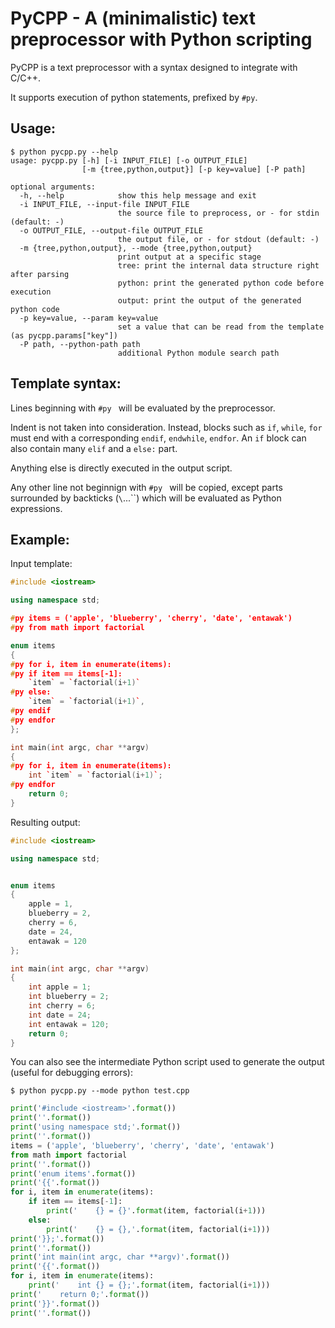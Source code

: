 # PyCPP - A (minimalistic) text preprocessor with Python scripting

PyCPP is a text preprocessor with a syntax designed to integrate with C/C++.

It supports execution of python statements, prefixed by `#py`.

## Usage:

```text
$ python pycpp.py --help
usage: pycpp.py [-h] [-i INPUT_FILE] [-o OUTPUT_FILE]
                [-m {tree,python,output}] [-p key=value] [-P path]

optional arguments:
  -h, --help            show this help message and exit
  -i INPUT_FILE, --input-file INPUT_FILE
                        the source file to preprocess, or - for stdin (default: -)
  -o OUTPUT_FILE, --output-file OUTPUT_FILE
                        the output file, or - for stdout (default: -)
  -m {tree,python,output}, --mode {tree,python,output}
                        print output at a specific stage
                        tree: print the internal data structure right after parsing
                        python: print the generated python code before execution
                        output: print the output of the generated python code
  -p key=value, --param key=value
                        set a value that can be read from the template (as pycpp.params["key"])
  -P path, --python-path path
                        additional Python module search path
```

## Template syntax:

Lines beginning with `#py ` will be evaluated by the preprocessor.

Indent is not taken into consideration. Instead, blocks such as `if`, `while`, `for` must end with a corresponding `endif`, `endwhile`, `endfor`. An `if` block can also contain many `elif` and a `else:` part.

Anything else is directly executed in the output script.

Any other line not beginnign with `#py ` will be copied, except parts surrounded by backticks (`\`...\``) which will be evaluated as Python expressions.

## Example:

Input template:

```C++
#include <iostream>

using namespace std;

#py items = ('apple', 'blueberry', 'cherry', 'date', 'entawak')
#py from math import factorial

enum items
{
#py for i, item in enumerate(items):
#py if item == items[-1]:
    `item` = `factorial(i+1)`
#py else:
    `item` = `factorial(i+1)`,
#py endif
#py endfor
};

int main(int argc, char **argv)
{
#py for i, item in enumerate(items):
    int `item` = `factorial(i+1)`;
#py endfor
    return 0;
}
```

Resulting output:

```C++
#include <iostream>

using namespace std;


enum items
{
    apple = 1,
    blueberry = 2,
    cherry = 6,
    date = 24,
    entawak = 120
};

int main(int argc, char **argv)
{
    int apple = 1;
    int blueberry = 2;
    int cherry = 6;
    int date = 24;
    int entawak = 120;
    return 0;
}
```

You can also see the intermediate Python script used to generate the output (useful for debugging errors):

```text
$ python pycpp.py --mode python test.cpp
```
```Python
print('#include <iostream>'.format())
print(''.format())
print('using namespace std;'.format())
print(''.format())
items = ('apple', 'blueberry', 'cherry', 'date', 'entawak')
from math import factorial
print(''.format())
print('enum items'.format())
print('{{'.format())
for i, item in enumerate(items):
    if item == items[-1]:
        print('    {} = {}'.format(item, factorial(i+1)))
    else:
        print('    {} = {},'.format(item, factorial(i+1)))
print('}};'.format())
print(''.format())
print('int main(int argc, char **argv)'.format())
print('{{'.format())
for i, item in enumerate(items):
    print('    int {} = {};'.format(item, factorial(i+1)))
print('    return 0;'.format())
print('}}'.format())
print(''.format())
```

